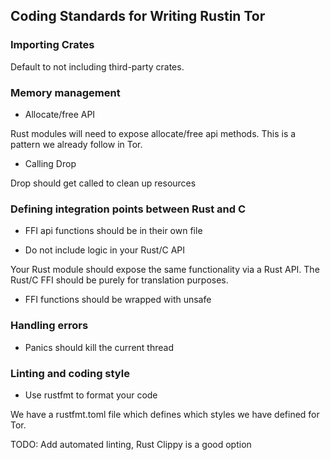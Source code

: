 ## Coding Standards for Writing Rustin Tor


### Importing Crates

Default to not including third-party crates.

### Memory management

- Allocate/free API

Rust modules will need to expose allocate/free api methods. This is a pattern
we already follow in Tor.

- Calling Drop

Drop should get called to clean up resources

### Defining integration points between Rust and C

- FFI api functions should be in their own file

- Do not include logic in your Rust/C API

Your Rust module should expose the same functionality via a Rust API. The
Rust/C FFI should be purely for translation purposes.

- FFI functions should be wrapped with unsafe

### Handling errors

- Panics should kill the current thread

### Linting and coding style

- Use rustfmt to format your code

We have a rustfmt.toml file which defines which styles we have defined for Tor.

TODO: Add automated linting, Rust Clippy is a good option
